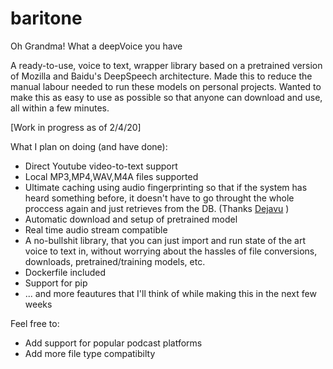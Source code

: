 # baritone
Oh Grandma! What a deepVoice you have

A ready-to-use, voice to text, wrapper library based on a pretrained version of Mozilla and Baidu's DeepSpeech architecture. Made this to reduce the manual labour needed to run these models on personal projects. Wanted to make this as easy to use as possible so that anyone can download and use, all within a few minutes.

[Work in progress as of 2/4/20]

What I plan on doing (and have done): 
- Direct Youtube video-to-text support
- Local MP3,MP4,WAV,M4A files supported
- Ultimate caching using audio fingerprinting so that if the system has heard something before, it doesn't have to go throught the whole proccess again and just retrieves from the DB. (Thanks [Dejavu](https://github.com/worldveil/dejavu) )
- Automatic download and setup of pretrained model
- Real time audio stream compatible
- A no-bullshit library, that you can just import and run state of the art voice to text in, without worrying about the hassles of file conversions, downloads, pretrained/training models, etc.
- Dockerfile included
- Support for pip
- ... and more feautures that I'll think of while making this in the next few weeks


Feel free to:
- Add support for popular podcast platforms
- Add more file type compatibilty
